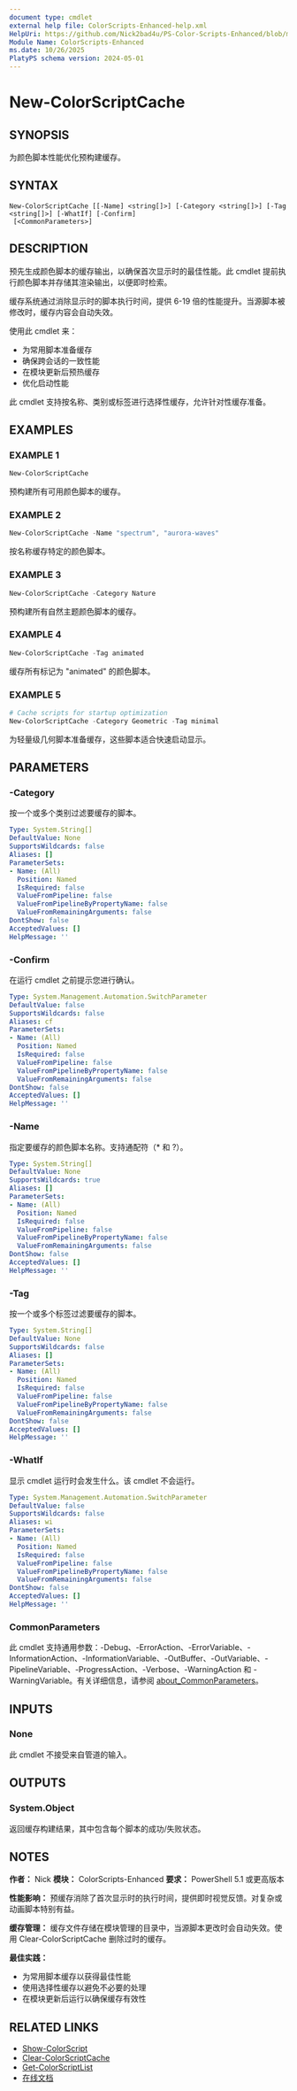 ```yaml
---
document type: cmdlet
external help file: ColorScripts-Enhanced-help.xml
HelpUri: https://github.com/Nick2bad4u/PS-Color-Scripts-Enhanced/blob/main/ColorScripts-Enhanced/zh-CN/New-ColorScriptCache.md
Module Name: ColorScripts-Enhanced
ms.date: 10/26/2025
PlatyPS schema version: 2024-05-01
---
```


# New-ColorScriptCache

## SYNOPSIS

为颜色脚本性能优化预构建缓存。

## SYNTAX

```
New-ColorScriptCache [[-Name] <string[]>] [-Category <string[]>] [-Tag <string[]>] [-WhatIf] [-Confirm]
 [<CommonParameters>]
```

## DESCRIPTION

预先生成颜色脚本的缓存输出，以确保首次显示时的最佳性能。此 cmdlet 提前执行颜色脚本并存储其渲染输出，以便即时检索。

缓存系统通过消除显示时的脚本执行时间，提供 6-19 倍的性能提升。当源脚本被修改时，缓存内容会自动失效。

使用此 cmdlet 来：
- 为常用脚本准备缓存
- 确保跨会话的一致性能
- 在模块更新后预热缓存
- 优化启动性能

此 cmdlet 支持按名称、类别或标签进行选择性缓存，允许针对性缓存准备。

## EXAMPLES

### EXAMPLE 1

```powershell
New-ColorScriptCache
```

预构建所有可用颜色脚本的缓存。

### EXAMPLE 2

```powershell
New-ColorScriptCache -Name "spectrum", "aurora-waves"
```

按名称缓存特定的颜色脚本。

### EXAMPLE 3

```powershell
New-ColorScriptCache -Category Nature
```

预构建所有自然主题颜色脚本的缓存。

### EXAMPLE 4

```powershell
New-ColorScriptCache -Tag animated
```

缓存所有标记为 "animated" 的颜色脚本。

### EXAMPLE 5

```powershell
# Cache scripts for startup optimization
New-ColorScriptCache -Category Geometric -Tag minimal
```

为轻量级几何脚本准备缓存，这些脚本适合快速启动显示。

## PARAMETERS

### -Category

按一个或多个类别过滤要缓存的脚本。

```yaml
Type: System.String[]
DefaultValue: None
SupportsWildcards: false
Aliases: []
ParameterSets:
- Name: (All)
  Position: Named
  IsRequired: false
  ValueFromPipeline: false
  ValueFromPipelineByPropertyName: false
  ValueFromRemainingArguments: false
DontShow: false
AcceptedValues: []
HelpMessage: ''
```

### -Confirm

在运行 cmdlet 之前提示您进行确认。

```yaml
Type: System.Management.Automation.SwitchParameter
DefaultValue: false
SupportsWildcards: false
Aliases: cf
ParameterSets:
- Name: (All)
  Position: Named
  IsRequired: false
  ValueFromPipeline: false
  ValueFromPipelineByPropertyName: false
  ValueFromRemainingArguments: false
DontShow: false
AcceptedValues: []
HelpMessage: ''
```

### -Name

指定要缓存的颜色脚本名称。支持通配符（* 和 ?）。

```yaml
Type: System.String[]
DefaultValue: None
SupportsWildcards: true
Aliases: []
ParameterSets:
- Name: (All)
  Position: Named
  IsRequired: false
  ValueFromPipeline: false
  ValueFromPipelineByPropertyName: false
  ValueFromRemainingArguments: false
DontShow: false
AcceptedValues: []
HelpMessage: ''
```

### -Tag

按一个或多个标签过滤要缓存的脚本。

```yaml
Type: System.String[]
DefaultValue: None
SupportsWildcards: false
Aliases: []
ParameterSets:
- Name: (All)
  Position: Named
  IsRequired: false
  ValueFromPipeline: false
  ValueFromPipelineByPropertyName: false
  ValueFromRemainingArguments: false
DontShow: false
AcceptedValues: []
HelpMessage: ''
```

### -WhatIf

显示 cmdlet 运行时会发生什么。该 cmdlet 不会运行。

```yaml
Type: System.Management.Automation.SwitchParameter
DefaultValue: false
SupportsWildcards: false
Aliases: wi
ParameterSets:
- Name: (All)
  Position: Named
  IsRequired: false
  ValueFromPipeline: false
  ValueFromPipelineByPropertyName: false
  ValueFromRemainingArguments: false
DontShow: false
AcceptedValues: []
HelpMessage: ''
```

### CommonParameters

此 cmdlet 支持通用参数：-Debug、-ErrorAction、-ErrorVariable、-InformationAction、-InformationVariable、-OutBuffer、-OutVariable、-PipelineVariable、-ProgressAction、-Verbose、-WarningAction 和 -WarningVariable。有关详细信息，请参阅 [about_CommonParameters](https://go.microsoft.com/fwlink/?LinkID=113216)。

## INPUTS

### None

此 cmdlet 不接受来自管道的输入。

## OUTPUTS

### System.Object

返回缓存构建结果，其中包含每个脚本的成功/失败状态。

## NOTES

**作者：** Nick
**模块：** ColorScripts-Enhanced
**要求：** PowerShell 5.1 或更高版本

**性能影响：**
预缓存消除了首次显示时的执行时间，提供即时视觉反馈。对复杂或动画脚本特别有益。

**缓存管理：**
缓存文件存储在模块管理的目录中，当源脚本更改时会自动失效。使用 Clear-ColorScriptCache 删除过时的缓存。

**最佳实践：**
- 为常用脚本缓存以获得最佳性能
- 使用选择性缓存以避免不必要的处理
- 在模块更新后运行以确保缓存有效性

## RELATED LINKS

- [Show-ColorScript](Show-ColorScript.md)
- [Clear-ColorScriptCache](Clear-ColorScriptCache.md)
- [Get-ColorScriptList](Get-ColorScriptList.md)
- [在线文档](https://github.com/Nick2bad4u/ps-color-scripts-enhanced)
